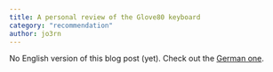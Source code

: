 ```yaml
---
title: A personal review of the Glove80 keyboard
category: "recommendation"
author: jo3rn
---
```


No English version of this blog post (yet). Check out the [German one](/de/blog/glove80).